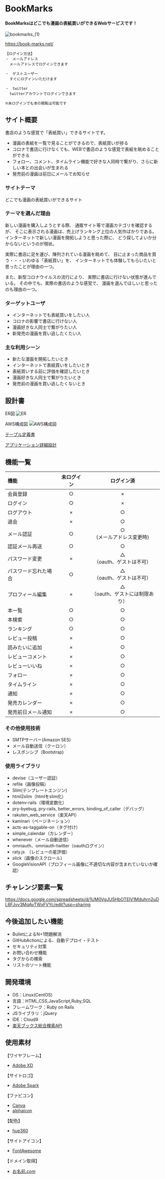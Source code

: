# BookMarks
#### BookMarksはどこでも漫画の表紙買いができるWebサービスです！
![bookmarks_(1)](https://user-images.githubusercontent.com/83628316/131446594-8d372348-88eb-4eb3-9fa7-7f8db1f3b362.png)

https://book-marks.net/

```
【ログイン方法】
・　メールアドレス
  メールアドレスでログインできます
  
・　ゲストユーザー
  すぐにログインいただけます
  
・　twitter
  twitterアカウントでログインできます
  
※未ログインでも本の閲覧は可能です
```

## サイト概要
書店のような感覚で「表紙買い」できるサイトです。

- 漫画の表紙を一覧で見ることができるので、表紙買いが捗る
- コロナで書店に行けなくても、WEBで書店のような感覚で表紙を眺めることができる
- フォロー、コメント、タイムライン機能で好きな人同時で繋がり、さらに新しい本との出会いが生まれる
- 発売前の漫画は前日にメールでお知らせ

### サイトテーマ
どこでも漫画の表紙買いができるサイト

### テーマを選んだ理由
新しい漫画を購入しようとする際、
通販サイト等で漫画カテゴリを確認するが、
そこに表示される漫画は、売上げランキング上位の人気作ばかりである。
インターネットで新しい漫画を開拓しようと思った際に、
どう探してよいか分からないというのが現状。

実際に書店に足を運び、陳列されている漫画を眺めて、
目に止まった商品を買う・・・いわゆる「表紙買い」を、
インターネットでも体験してもらいたいと思ったことが理由の一つ。

また、新型コロナウイルスの流行により、
実際に書店に行けない状態が進んでいる。
その中でも、実際の書店のような感覚で、
漫画を選んでほしいと思ったのも理由の一つ。

### ターゲットユーザ
- インターネットでも表紙買いをしたい人
- コロナの影響で書店に行けない人
- 漫画好きな人同士で繋がりたい人
- 新発売の漫画を買い逃したくたい人

### 主な利用シーン
- 新たな漫画を開拓したいとき
- インターネットで表紙買いをしたいとき
- 表紙買いする前に評価を確認したいとき
- 漫画好きな人同士で繋がりたいとき
- 発売前の漫画を買い逃したくないとき

## 設計書
ER図
![ER](https://user-images.githubusercontent.com/83628316/131244452-2068c80f-e27f-435d-8e8a-4ed39640f499.jpg)

AWS構成図
![AWS構成図](https://user-images.githubusercontent.com/83628316/132985385-a9adbd95-c7ab-4e26-9377-1b11c9f58cd1.png)

[テーブル定義書](https://drive.google.com/file/d/1sBXaajitwdSyAf7eLtXdoQqGRA3nndCc/view?usp=sharing)

[アプリケーション詳細設計](https://drive.google.com/file/d/1MqvGTELWrHOM01Cm26Ob-kuItxCAriNm/view?usp=sharing)

## 機能一覧
| 機能 | 未ログイン | ログイン済 |
|:---|:---:|:---:|
|会員登録 |○ |× |
|ログイン |○ |× |
|ログアウト |× |○ |
|退会 |× |○ |
|メール認証 |○ |○<br>(メールアドレス変更時) |
|認証メール再送 |○ |○ |
|パスワード変更 |× |△<br>（oauth、ゲストは不可） |
|パスワード忘れた場合 |○ |△<br>（oauth、ゲストは不可） |
|プロフィール編集 |× |△<br>（oauth、ゲストには制限あり） |
|本一覧 |○ |○ |
|本検索 |○ |○ |
|ランキング |○ |○ |
|レビュー投稿 |× |○ |
|読みたいに追加 |× |○ |
|レビューコメント|× |○ |
|レビューいいね|× |○ |
|フォロー |× |○ |
|タイムライン |× |○ |
|通知 |× |○ |
|発売カレンダー |× |○ |
|発売前日メール通知 |× |○ |

### その他使用技術
- SMTPサーバー(Amazon SES)
- メール自動送信（クーロン）
- レスポンシブ（Bootstrap)

### 使用ライブラリ
- devise（ユーザー認証）
- refile（画像投稿）
- Slim(テンプレートエンジン)
- html2slim（htmlをslim化）
- dotenv-rails（環境変数化）
- pry-byebug, pry-rails, better_errors, binding_of_caller（デバッグ）
- rakuten_web_service（楽天API）
- kaminari（ページネーション）
- acts-as-taggable-on（タグ付け）
- simple_calendar（カレンダー）
- whenever（メール自動送信）
- omniauth、omniauth-twitter（oauthログイン）
- raty.js　（レビューの星評価）
- slick（画像のスクロール）
- GoogleVisionAPI（プロフィール画像に不適切な内容が含まれていないか確認）

## チャレンジ要素一覧
<https://docs.google.com/spreadsheets/d/1UM0VgJU5HbOTElV1Mduhrn2uDL6FJvv3MqAvTWxFVYc/edit?usp=sharing>

## 今後追加したい機能
- BulletによるN+1問題解消
- GitHubActionによる、自動デプロイ・テスト
- セキュリティ対策
- お問い合わせ機能
- タグからの検索
- リストのソート機能

## 開発環境
- OS：Linux(CentOS)
- 言語：HTML,CSS,JavaScript,Ruby,SQL
- フレームワーク：Ruby on Rails
- JSライブラリ：jQuery
- IDE：Cloud9
- [楽天ブックス総合検索API](https://webservice.rakuten.co.jp/)

## 使用素材
【ワイヤフレーム】
- [Adobe XD](https://www.adobe.com/jp/products/xd.html)

【サイトロゴ】
- [Adobe Spark](https://spark.adobe.com/ja-JP/sp)

【ファビコン】
- [Canva](https://www.canva.com/ja_jp/)
- [alphaicon](https://ao-system.net/alphaicon/)

【配色】
- [hue360](http://hue360.herokuapp.com/)

【サイトアイコン】
- [FontAwesome](https://fontawesome.com/)

【ドメイン取得】
- [お名前.com](https://www.onamae.com/)
